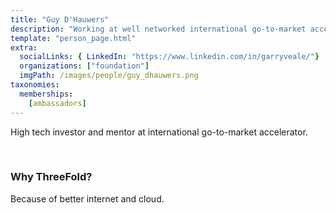 ```yaml
---
title: "Guy D'Hauwers"
description: "Working at well networked international go-to-market accelerator in the high tech cloud market."
template: "person_page.html"
extra:
  socialLinks: { LinkedIn: "https://www.linkedin.com/in/garryveale/"}
  organizations: ["foundation"]
  imgPath: /images/people/guy_dhauwers.png
taxonomies:
  memberships:
    [ambassadors]
---
```


High tech investor and mentor at international go-to-market accelerator.

<br>

### Why ThreeFold?
Because of better internet and cloud.

